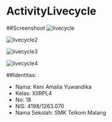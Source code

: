 # ActivityLivecycle

##Screenshoot
![livecycle](https://cloud.githubusercontent.com/assets/15699467/19858680/f71e12e6-9fb4-11e6-8f2c-a35569af5ada.PNG)

![livecycle2](https://cloud.githubusercontent.com/assets/15699467/19858681/f72151f4-9fb4-11e6-9b62-ad46bfe7efb7.PNG)

![livecycle3](https://cloud.githubusercontent.com/assets/15699467/19858682/f72964e8-9fb4-11e6-8a69-a429352c530f.PNG)

![livecycle4](https://cloud.githubusercontent.com/assets/15699467/19858683/f7a1256e-9fb4-11e6-967f-c8ff3b61dc80.PNG)

##Identitas:
 * Nama: Keni Amalia Yuwandika
 * Kelas: XIIRPL4
 * No: 18
 * NIS: 4198/1263.070
 * Nama Sekolah: SMK Telkom Malang
